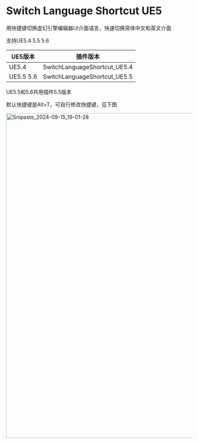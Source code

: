 # Switch Language Shortcut UE5

用快捷键切换虚幻引擎编辑器UI介面语言，快速切换简体中文和英文介面  

支持UE5.4 5.5 5.6

| UE5版本   | 插件版本                      |
|-----------|------------------------------|
| UE5.4     | SwitchLanguageShortcut_UE5.4 |
| UE5.5 5.6 | SwitchLanguageShortcut_UE5.5 |

UE5.5和5.6共用插件5.5版本

默认快捷键是Alt+T，可自行修改快捷键，见下图

<img width="879" alt="Snipaste_2024-09-15_19-01-28" src="https://github.com/user-attachments/assets/2dad9836-a382-44a1-a395-74e8a601a7e2">
